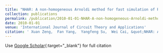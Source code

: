 ```yaml
---
title: "NHAR: A non-homogeneous Arnoldi method for fast simulation of RCL circuits with a large number of ports"
collection: publications
permalink: /publication/2010-01-01-NHAR-A-non-homogeneous-Arnoldi-method-for-fast-simulation-of-RCL-circuits-with-a-large-number-of-ports
date: 2010-01-01
venue: 'International Journal of Circuit Theory and Applications'
citation: ' Xuan Zeng,  Fan Yang,  Yangfeng Su,  Wei Cai, &quot;NHAR: A non-homogeneous Arnoldi method for fast simulation of RCL circuits with a large number of ports.&quot; International Journal of Circuit Theory and Applications, 2010.'
---
```

Use [Google Scholar](https://scholar.google.com/scholar?q=NHAR:+A+non+homogeneous+Arnoldi+method+for+fast+simulation+of+RCL+circuits+with+a+large+number+of+ports){:target="_blank"} for full citation